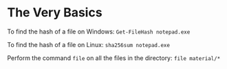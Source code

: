 # The Very Basics

To find the hash of a file on Windows: `Get-FileHash notepad.exe`

To find the hash of a file on Linux: `sha256sum notepad.exe`

Perform the command `file` on all the files in the directory: `file material/*`
